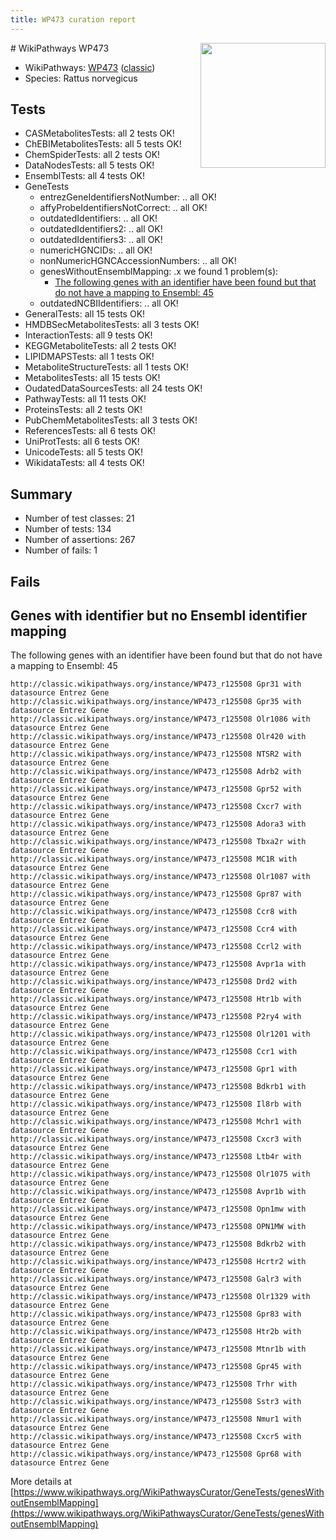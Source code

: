 ```yaml
---
title: WP473 curation report
---
```


<img style="float: right; width: 200px" src="https://upload.wikimedia.org/wikipedia/commons/thumb/8/83/Wplogo_with_text_500.png/640px-Wplogo_with_text_500.png" />
# WikiPathways WP473

* WikiPathways: [WP473](https://wikipathways.org/pathways/WP473) ([classic](https://classic.wikipathways.org/instance/WP473))
* Species: Rattus norvegicus
## Tests
* CASMetabolitesTests: all 2 tests OK!
* ChEBIMetabolitesTests: all 5 tests OK!
* ChemSpiderTests: all 2 tests OK!
* DataNodesTests: all 5 tests OK!
* EnsemblTests: all 4 tests OK!
* GeneTests
    * entrezGeneIdentifiersNotNumber: .. all OK!
    * affyProbeIdentifiersNotCorrect: .. all OK!
    * outdatedIdentifiers: .. all OK!
    * outdatedIdentifiers2: .. all OK!
    * outdatedIdentifiers3: .. all OK!
    * numericHGNCIDs: .. all OK!
    * nonNumericHGNCAccessionNumbers: .. all OK!
    * genesWithoutEnsemblMapping: .x we found 1 problem(s):
        * [The following genes with an identifier have been found but that do not have a mapping to Ensembl: 45](#c4e5436f)
    * outdatedNCBIIdentifiers: .. all OK!
* GeneralTests: all 15 tests OK!
* HMDBSecMetabolitesTests: all 3 tests OK!
* InteractionTests: all 9 tests OK!
* KEGGMetaboliteTests: all 2 tests OK!
* LIPIDMAPSTests: all 1 tests OK!
* MetaboliteStructureTests: all 1 tests OK!
* MetabolitesTests: all 15 tests OK!
* OudatedDataSourcesTests: all 24 tests OK!
* PathwayTests: all 11 tests OK!
* ProteinsTests: all 2 tests OK!
* PubChemMetabolitesTests: all 3 tests OK!
* ReferencesTests: all 6 tests OK!
* UniProtTests: all 6 tests OK!
* UnicodeTests: all 5 tests OK!
* WikidataTests: all 4 tests OK!


## Summary

* Number of test classes: 21
* Number of tests: 134
* Number of assertions: 267
* Number of fails: 1

## Fails

<a name="c4e5436f" />

## Genes with identifier but no Ensembl identifier mapping

The following genes with an identifier have been found but that do not have a mapping to Ensembl: 45
```
http://classic.wikipathways.org/instance/WP473_r125508 Gpr31 with datasource Entrez Gene
http://classic.wikipathways.org/instance/WP473_r125508 Gpr35 with datasource Entrez Gene
http://classic.wikipathways.org/instance/WP473_r125508 Olr1086 with datasource Entrez Gene
http://classic.wikipathways.org/instance/WP473_r125508 Olr420 with datasource Entrez Gene
http://classic.wikipathways.org/instance/WP473_r125508 NTSR2 with datasource Entrez Gene
http://classic.wikipathways.org/instance/WP473_r125508 Adrb2 with datasource Entrez Gene
http://classic.wikipathways.org/instance/WP473_r125508 Gpr52 with datasource Entrez Gene
http://classic.wikipathways.org/instance/WP473_r125508 Cxcr7 with datasource Entrez Gene
http://classic.wikipathways.org/instance/WP473_r125508 Adora3 with datasource Entrez Gene
http://classic.wikipathways.org/instance/WP473_r125508 Tbxa2r with datasource Entrez Gene
http://classic.wikipathways.org/instance/WP473_r125508 MC1R with datasource Entrez Gene
http://classic.wikipathways.org/instance/WP473_r125508 Olr1087 with datasource Entrez Gene
http://classic.wikipathways.org/instance/WP473_r125508 Gpr87 with datasource Entrez Gene
http://classic.wikipathways.org/instance/WP473_r125508 Ccr8 with datasource Entrez Gene
http://classic.wikipathways.org/instance/WP473_r125508 Ccr4 with datasource Entrez Gene
http://classic.wikipathways.org/instance/WP473_r125508 Ccrl2 with datasource Entrez Gene
http://classic.wikipathways.org/instance/WP473_r125508 Avpr1a with datasource Entrez Gene
http://classic.wikipathways.org/instance/WP473_r125508 Drd2 with datasource Entrez Gene
http://classic.wikipathways.org/instance/WP473_r125508 Htr1b with datasource Entrez Gene
http://classic.wikipathways.org/instance/WP473_r125508 P2ry4 with datasource Entrez Gene
http://classic.wikipathways.org/instance/WP473_r125508 Olr1201 with datasource Entrez Gene
http://classic.wikipathways.org/instance/WP473_r125508 Ccr1 with datasource Entrez Gene
http://classic.wikipathways.org/instance/WP473_r125508 Gpr1 with datasource Entrez Gene
http://classic.wikipathways.org/instance/WP473_r125508 Bdkrb1 with datasource Entrez Gene
http://classic.wikipathways.org/instance/WP473_r125508 Il8rb with datasource Entrez Gene
http://classic.wikipathways.org/instance/WP473_r125508 Mchr1 with datasource Entrez Gene
http://classic.wikipathways.org/instance/WP473_r125508 Cxcr3 with datasource Entrez Gene
http://classic.wikipathways.org/instance/WP473_r125508 Ltb4r with datasource Entrez Gene
http://classic.wikipathways.org/instance/WP473_r125508 Olr1075 with datasource Entrez Gene
http://classic.wikipathways.org/instance/WP473_r125508 Avpr1b with datasource Entrez Gene
http://classic.wikipathways.org/instance/WP473_r125508 Opn1mw with datasource Entrez Gene
http://classic.wikipathways.org/instance/WP473_r125508 OPN1MW with datasource Entrez Gene
http://classic.wikipathways.org/instance/WP473_r125508 Bdkrb2 with datasource Entrez Gene
http://classic.wikipathways.org/instance/WP473_r125508 Hcrtr2 with datasource Entrez Gene
http://classic.wikipathways.org/instance/WP473_r125508 Galr3 with datasource Entrez Gene
http://classic.wikipathways.org/instance/WP473_r125508 Olr1329 with datasource Entrez Gene
http://classic.wikipathways.org/instance/WP473_r125508 Gpr83 with datasource Entrez Gene
http://classic.wikipathways.org/instance/WP473_r125508 Htr2b with datasource Entrez Gene
http://classic.wikipathways.org/instance/WP473_r125508 Mtnr1b with datasource Entrez Gene
http://classic.wikipathways.org/instance/WP473_r125508 Gpr45 with datasource Entrez Gene
http://classic.wikipathways.org/instance/WP473_r125508 Trhr with datasource Entrez Gene
http://classic.wikipathways.org/instance/WP473_r125508 Sstr3 with datasource Entrez Gene
http://classic.wikipathways.org/instance/WP473_r125508 Nmur1 with datasource Entrez Gene
http://classic.wikipathways.org/instance/WP473_r125508 Cxcr5 with datasource Entrez Gene
http://classic.wikipathways.org/instance/WP473_r125508 Gpr68 with datasource Entrez Gene
```

More details at [https://www.wikipathways.org/WikiPathwaysCurator/GeneTests/genesWithoutEnsemblMapping](https://www.wikipathways.org/WikiPathwaysCurator/GeneTests/genesWithoutEnsemblMapping)

